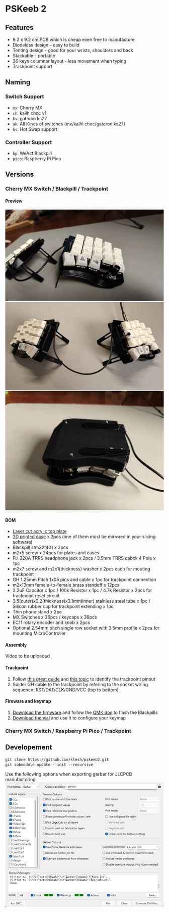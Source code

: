 # PSKeeb 2
## Features

- 9.2 x 9.2 cm PCB which is cheap even free to manufacture
- Diodeless design - easy to build
- Tenting design - good for your wrists, shoulders and back
- Stackable - portable
- 36 keys columnar layout - less movement when typing
- Trackpoint support

## Naming
### Switch Support

- `mx`: Cherry MX
- `ch`: kailh choc v1
- `ks`: gateron ks27
- `ak`: All Kinds of switches (mx/kaihl choc/gateron ks27)
- `hs`: Hot Swap support

### Controller Support

- `bp`: WeAct Blackpill
- `pico`: Raspberry Pi Pico

## Versions

### Cherry MX Switch / Blackpill / Trackpoint

#### Preview

![pskeeb2.5 cherry mx switch - right](ak-bp/release/right.jpg)
![pskeeb2.5 cherry mx switch - top](ak-bp/release/top.jpg)
![pskeeb2.5 cherry mx switch - stack](ak-bp/release/stack.jpg)


#### BOM

- [Laser cut acrylic top plate](ak-bp/release/pskeeb2.5-topplate.dxf)
- [3D printed case](ak-bp/release/pskeeb2.5-case.stl) x 2pcs (one of them must be mirrored in your slicing software)
- Blackpill stm32f401 x 2pcs
- m2x5 screw x 24pcs for plates and cases
- PJ-320A TRRS headphone jack x 2pcs / 3.5mm TRRS cabck 4 Pole x 1pc
- m2x7 screw and m2x1(thickness) washer x 2pcs each for mouting trackpoint
- GH 1.25mm Pitch 1x05 pins and cable x 1pc for trackpoint connection
- m2x13mm female-to-female brass standoff x 12pcs
- 2.2uF Capcitor x 1pc / 100k Resistor x 1pc / 4.7k Resistor x 2pcs for trackpoint reset circuit
- 3.5(outer)x0.2(thickness)x3.1mm(inner) stainless steel tube x 1pc / Silicon rubber cap for trackpoint extending x 1pc
- Thin phone stand x 2pc
- MX Switches x 36pcs / keycaps x 36pcs
- EC11 rotary encoder and knob x 2pcs
- Optional 2.54mm pitch single row socket with 3.5mm profile x 2pcs for mounting MicroController

#### Assembly


Video to be uploaded

#### Trackpoint

1. Follow [this great guide](https://github.com/alonswartz/trackpoint#q-how-do-i-identify-the-trackpoint-pinout) and [this topic](https://geekhack.org/index.php?topic=115912.0) to identify the trackpoint pinout
2. Solder GH cable to the trackpoint by refering to the socket wiring sequence: RST/DAT/CLK/GND/VCC (top to bottom)

#### Fireware and keymap

1. [Download the firmware](https://github.com/klesh/pskeeb2/releases/download/v2.5/pskeeb2_vial.bin) and follow the [QMK doc](https://docs.qmk.fm/#/newbs_flashing) to flash the Blackpills
2. [Download the vial](https://get.vial.today/download/) and use it to configure your keymap


### Cherry MX Switch / Raspberry Pi Pico / Trackpoint
 

## Developement

```
git clone https://github.com/klesh/pskeeb2.git
git submodule update --init --recursive
```

Use the following options when exporting gerber for JLCPCB manufactoring.
![gerber options for jlcpcb](kicad6-jlc-gerber-export-options.png)